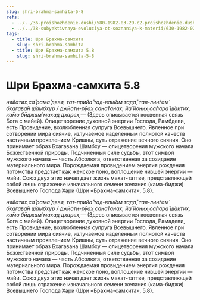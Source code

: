 ```yaml
---
slug: shri-brahma-samhita-5-8
refs:
  - ../../36-proishozhdenie-dushi/580-1982-03-29-c2-proishozhdenie-dushi-i-tri-plana-bytiya.md
  - ../../38-subyektivnaya-evoluciya-ot-soznaniya-k-materii/630-1982-02-17-b3-tvorenie.md
tags:
  - title: Шри Брахма-самхита
    slug: shri-brahma-samhita
  - title: Шри Брахма-самхита 5.8
    slug: shri-brahma-samhita-5-8
---
```


# Шри Брахма-самхита 5.8

*нийатих̣ са̄ рама̄ деви, тат-прийа̄ тад-ваш́ам тада̄, тал-лин̇гам̇ бхагава̄н ш́амбхур / джйоти-рӯах̣ сана̄танах̣, йа̄ йоних̣ са̄пара̄ ш́актих̣, ка̄мо бӣджам̇ махад дхарех̣* — (Здесь описывается косвенная связь Бога с майей). Олицетворение духовной энергии Господа, Рамбдеви, есть Провидение, возлюбленная супруга Всевышнего. Явленное при сотворении мира сияние, излучаемое наделенным полнотой качеств частичным проявлением Кришны, суть отражение вечного сияния. Оно принимает образ Бхагавана Шамбху — олицетворения мужского начала Божественной природы. Подчиненный силе судьбы, этот символ мужского начала — часть Абсолюта, ответственная за созидание материального мира. Порождаемая провидением энергия рождения потомства предстает как женское лоно, воплощение низшей энергии — майи. Союз двух этих начал дает жизнь махат-таттве, представляющей собой лишь отражение изначального семени желания (кама-биджи) Всевышнего Господа Хари (Шри «Брахма-самхита», 5.8).

*нийатих̣ са̄ рама̄ деви, тат-прийа̄ тад-ваш́ам тада̄, тал-лин̇гам̇ бхагава̄н ш́амбхур / джйоти-рӯах̣ сана̄танах̣, йа̄ йоних̣ са̄пара̄ ш́актих̣, ка̄мо бӣджам̇ махад дхарех̣* — (Здесь описывается косвенная связь Бога с майей). Олицетворение духовной энергии Господа, Рамадеви, есть Провидение, возлюбленная супруга Всевышнего. Явленное при сотворении мира сияние, излучаемое наделенным полнотой качеств частичным проявлением Кришны, суть отражение вечного сияния. Оно принимает образ Бхагавана Шамбху — олицетворения мужского начала Божественной природы. Подчиненный силе судьбы, этот символ мужского начала — часть Абсолюта, ответственная за созидание материального мира. Порождаемая провидением энергия рождения потомства предстает как женское лоно, воплощение низшей энергии — майи. Союз двух этих начал дает жизнь махат-таттве, представляющей собой лишь отражение изначального семени желания (кама-биджи) Всевышнего Господа Хари (Шри «Брахма-самхита», 5.8).

